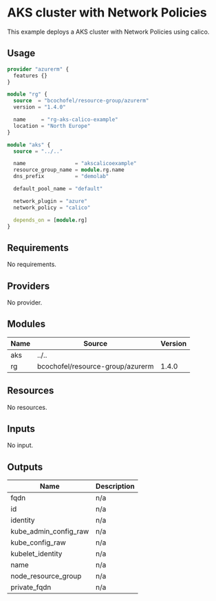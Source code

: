 # AKS cluster with Network Policies

This example deploys a AKS cluster with Network Policies using calico.

## Usage

```hcl:examples/network-policy-calico/main.tf
provider "azurerm" {
  features {}
}

module "rg" {
  source  = "bcochofel/resource-group/azurerm"
  version = "1.4.0"

  name     = "rg-aks-calico-example"
  location = "North Europe"
}

module "aks" {
  source = "../.."

  name                = "akscalicoexample"
  resource_group_name = module.rg.name
  dns_prefix          = "demolab"

  default_pool_name = "default"

  network_plugin = "azure"
  network_policy = "calico"

  depends_on = [module.rg]
}

```

<!-- BEGINNING OF PRE-COMMIT-TERRAFORM DOCS HOOK -->
## Requirements

No requirements.

## Providers

No provider.

## Modules

| Name | Source | Version |
|------|--------|---------|
| aks | ../.. |  |
| rg | bcochofel/resource-group/azurerm | 1.4.0 |

## Resources

No resources.

## Inputs

No input.

## Outputs

| Name | Description |
|------|-------------|
| fqdn | n/a |
| id | n/a |
| identity | n/a |
| kube\_admin\_config\_raw | n/a |
| kube\_config\_raw | n/a |
| kubelet\_identity | n/a |
| name | n/a |
| node\_resource\_group | n/a |
| private\_fqdn | n/a |
<!-- END OF PRE-COMMIT-TERRAFORM DOCS HOOK -->
